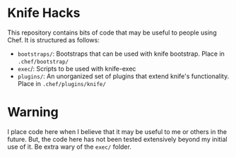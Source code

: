 # Knife Hacks

This repository contains bits of code that may be useful to people
using Chef.  It is structured as follows:

* `bootstraps/`: Bootstraps that can be used with knife bootstrap.
  Place in `.chef/bootstrap/`
* `exec`/: Scripts to be used with knife-exec
* `plugins/`: An unorganized set of plugins that extend knife's
  functionality. Place in `.chef/plugins/knife/`

# Warning

I place code here when I believe that it may be useful to me or others
in the future.  But, the code here has not been tested extensively beyond
my initial use of it.  Be extra wary of the `exec/` folder.
